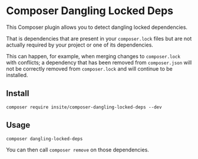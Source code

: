 # Composer Dangling Locked Deps

This Composer plugin allows you to detect dangling locked dependencies.

That is dependencies that are present in your `composer.lock` files
but are not actually required by your project or one of its dependencies.

This can happen, for example, when merging changes to `composer.lock` with conflicts;
a dependency that has been removed from `composer.json`
will not be correctly removed from `composer.lock` and will continue to be installed.

## Install

```shell script
composer require insite/composer-dangling-locked-deps --dev
```

## Usage

```shell script
composer dangling-locked-deps
```

You can then call `composer remove` on those dependencies.
